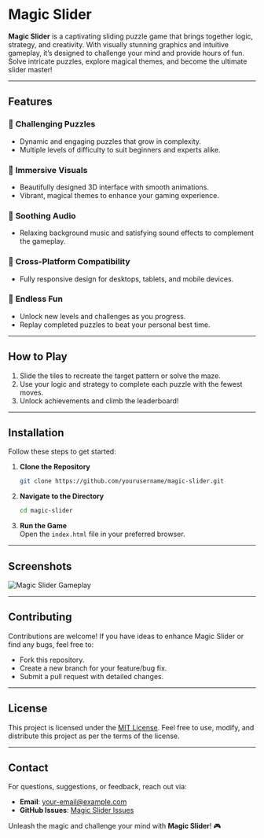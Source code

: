# **Magic Slider**  

**Magic Slider** is a captivating sliding puzzle game that brings together logic, strategy, and creativity. With visually stunning graphics and intuitive gameplay, it’s designed to challenge your mind and provide hours of fun. Solve intricate puzzles, explore magical themes, and become the ultimate slider master!

---

## **Features**  

### 🧩 **Challenging Puzzles**  
- Dynamic and engaging puzzles that grow in complexity.  
- Multiple levels of difficulty to suit beginners and experts alike.  

### 🎨 **Immersive Visuals**  
- Beautifully designed 3D interface with smooth animations.  
- Vibrant, magical themes to enhance your gaming experience.  

### 🎵 **Soothing Audio**  
- Relaxing background music and satisfying sound effects to complement the gameplay.  

### 📱 **Cross-Platform Compatibility**  
- Fully responsive design for desktops, tablets, and mobile devices.  

### 🌟 **Endless Fun**  
- Unlock new levels and challenges as you progress.  
- Replay completed puzzles to beat your personal best time.

---

## **How to Play**  
1. Slide the tiles to recreate the target pattern or solve the maze.  
2. Use your logic and strategy to complete each puzzle with the fewest moves.  
3. Unlock achievements and climb the leaderboard!

---

## **Installation**  
Follow these steps to get started:

1. **Clone the Repository**  
   ```bash
   git clone https://github.com/yourusername/magic-slider.git
   ```

2. **Navigate to the Directory**  
   ```bash
   cd magic-slider
   ```

3. **Run the Game**  
   Open the `index.html` file in your preferred browser.

---

## **Screenshots**  
![Magic Slider Gameplay](https://via.placeholder.com/800x400?text=Add+Your+Screenshot+Here)

---

## **Contributing**  
Contributions are welcome! If you have ideas to enhance Magic Slider or find any bugs, feel free to:  
- Fork this repository.  
- Create a new branch for your feature/bug fix.  
- Submit a pull request with detailed changes.

---

## **License**  
This project is licensed under the [MIT License](LICENSE). Feel free to use, modify, and distribute this project as per the terms of the license.

---

## **Contact**  
For questions, suggestions, or feedback, reach out via:
- **Email**: [your-email@example.com](mailto:your-email@example.com)  
- **GitHub Issues**: [Magic Slider Issues](https://github.com/yourusername/magic-slider/issues)

Unleash the magic and challenge your mind with **Magic Slider**! 🎮
